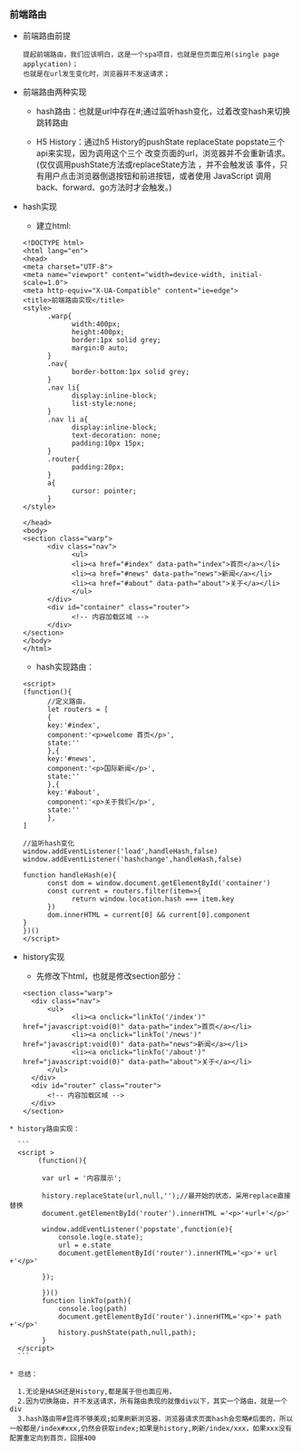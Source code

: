 ### 前端路由

   * 前端路由前提

         提起前端路由，我们应该明白，这是一个spa项目，也就是但页面应用(single page applycation)；
         也就是在url发生变化时，浏览器并不发送请求；

   * 前端路由两种实现

        * hash路由：也就是url中存在#;通过监听hash变化，过着改变hash来切换跳转路由

        * H5 History：通过h5 History的pushState replaceState popstate三个api来实现，因为调用这个三个
            改变页面的url，浏览器并不会重新请求。(仅仅调用pushState方法或replaceState方法 ，并不会触发该
            事件，只有用户点击浏览器倒退按钮和前进按钮，或者使用 JavaScript 调用back、forward、go方法时才会触发。)

   * hash实现
      
      * 建立html:
      
      ```
      <!DOCTYPE html>
      <html lang="en">
      <head>
      <meta charset="UTF-8">
      <meta name="viewport" content="width=device-width, initial-scale=1.0">
      <meta http-equiv="X-UA-Compatible" content="ie=edge">
      <title>前端路由实现</title>
      <style>
            .warp{
                  width:400px;
                  height:400px;
                  border:1px solid grey;
                  margin:0 auto;
            }
            .nav{
                  border-bottom:1px solid grey;
            }
            .nav li{
                  display:inline-block;
                  list-style:none;
            }
            .nav li a{
                  display:inline-block;
                  text-decoration: none;
                  padding:10px 15px;
            }
            .router{
                  padding:20px;
            }
            a{
                  cursor: pointer;
            }
      </style>

      </head>
      <body>
      <section class="warp">
            <div class="nav">          
                  <ul>
                  <li><a href="#index" data-path="index">首页</a></li> 
                  <li><a href="#news" data-path="news">新闻</a></li>
                  <li><a href="#about" data-path="about">关于</a></li>
                  </ul>
            </div>
            <div id="container" class="router">
                  <!-- 内容加载区域 -->
            </div>
      </section>
      </body>
      </html>
       ``` 

      * hash实现路由：
      ```
      <script>
      (function(){
            //定义路由，
            let routers = [
            {
            key:'#index',
            component:'<p>welcome 首页</p>',
            state:''
            },{
            key:'#news',
            component:'<p>国际新闻</p>',
            state:''
            },{
            key:'#about',
            component:'<p>关于我们</p>',
            state:''
            },
      ] 

      //监听hash变化
      window.addEventListener('load',handleHash,false)
      window.addEventListener('hashchange',handleHash,false)

      function handleHash(e){
            const dom = window.document.getElementById('container')
            const current = routers.filter(item=>{
                  return window.location.hash === item.key
            })
            dom.innerHTML = current[0] && current[0].component
      }
      })()
      </script>
      ```

   * history实现

      * 先修改下html，也就是修改section部分：
      
      ```
      <section class="warp">
        <div class="nav">          
            <ul>
                  <li><a onclick="linkTo('/index')" href="javascript:void(0)" data-path="index">首页</a></li> 
                  <li><a onclick="linkTo('/news')" href="javascript:void(0)" data-path="news">新闻</a></li>
                  <li><a onclick="linkTo('/about')" href="javascript:void(0)" data-path="about">关于</a></li>
            </ul>
        </div>
        <div id="router" class="router">
            <!-- 内容加载区域 -->
        </div>
      </section>
      ```

    * history路由实现：

      ```
      <script >
           (function(){   

            var url = '内容展示';

            history.replaceState(url,null,'');//最开始的状态，采用replace直接替换
            document.getElementById('router').innerHTML ='<p>'+url+'</p>'

            window.addEventListener('popstate',function(e){
                console.log(e.state);
                url = e.state
                document.getElementById('router').innerHTML='<p>'+ url +'</p>'

            });
                
            })()
            function linkTo(path){
                console.log(path)
                document.getElementById('router').innerHTML='<p>'+ path +'</p>'
                history.pushState(path,null,path);
            } 
      </script>
      ```

    * 总结：
      
      1.无论是HASH还是History,都是属于但也面应用，
      2.因为切换路由，并不发送请求，所有路由表现的就像div以下，其实一个路由，就是一个div
      3.hash路由带#显得不够美观;如果刷新浏览器，浏览器请求页面hash会忽略#后面的，所以一般都是/index#xxx,仍然会获取index;如果是history,刷新/index/xxx，如果xxx没有配置重定向到首页，回报400